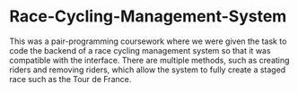 # Race-Cycling-Management-System
This was a pair-programming coursework where we were given the task to code the backend of a race cycling management system so that it was compatible with the interface. There are multiple methods, such as creating riders and removing riders, which allow the system to fully create a staged race such as the Tour de France.
